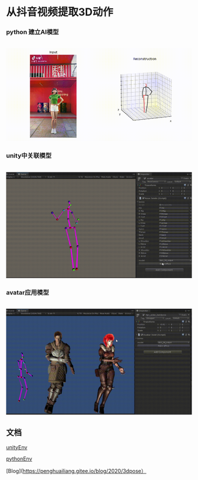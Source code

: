 # 从抖音视频提取3D动作

### python 建立AI模型


<br><img src='.github/o_dai1.gif'><br>

### unity中关联模型


<br><img src='.github/skeleton.gif'><br>

### avatar应用模型


<br><img src='.github/avatar.gif'><br>


## 文档

[unityEnv](unity/readme.md)

[pythonEnv](python/readme.md)

[Blog](https://penghuailiang.gitee.io/blog/2020/3dpose）
